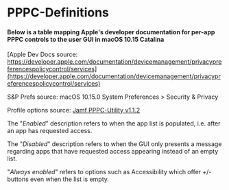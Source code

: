 # PPPC-Definitions

#### Below is a table mapping Apple's developer documentation for per-app PPPC controls to the user GUI in macOS 10.15 Catalina

[Apple Dev Docs source: https://developer.apple.com/documentation/devicemanagement/privacypreferencespolicycontrol/services](https://developer.apple.com/documentation/devicemanagement/privacypreferencespolicycontrol/services)

S&P Prefs source: macOS 10.15.0 System Preferences > Security & Privacy

Profile options source: [Jamf PPPC-Utility v1.1.2](https://github.com/jamf/PPPC-Utility)

The "*Enabled*" description refers to when the app list is populated, i.e. after an app has requested access.

The "*Disabled*" description refers to when the GUI only presents a message regarding apps that have requested access appearing instead of an empty list.

"*Always enabled*" refers to options such as Accessibility which offer +/- buttons even when the list is empty.
